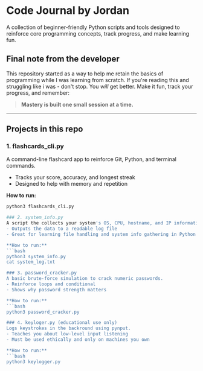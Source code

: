 # Code Journal by Jordan
A collection of beginner-friendly Python scripts and tools designed to reinforce core programming concepts, track progress, and make learning fun.

## Final note from the developer
This repository started as a way to help me retain the basics of programming while I was learning from scratch.
If you're reading this and struggling like i was - don't stop.
You *will* get better. Make it fun, track your progress, and remember:
> **Mastery is built one small session at a time.**

---

## Projects in this repo

### 1. flashcards_cli.py
A command-line flashcard app to reinforce Git, Python, and terminal commands.

- Tracks your score, accuracy, and longest streak
- Designed to help with memory and repetition

**How to run:**
```bash
python3 flashcards_cli.py

### 2. system_info.py
A script the collects your system's OS, CPU, hostname, and IP information.
- Outputs the data to a readable log file
- Great for learning file handling and system info gathering in Python

**How to run:**
```bash
python3 system_info.py
cat system_log.txt

### 3. password_cracker.py
A basic brute-force simulation to crack numeric passwords.
- Reinforce loops and conditional
- Shows why password strength matters

**How to run:**
```bash
python3 password_cracker.py

### 4. keyloger.py (educational use only)
Logs keystrokes in the backround using pynput.
- Teaches you about low-level input listening
- Must be used ethically and only on machines you own

**How to run:**
```bash
python3 keylogger.py
